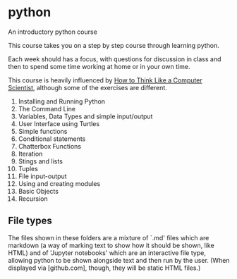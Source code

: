 # python
An introductory python course

This course takes you on a step by step course through learning python. 

Each week should has a focus, with questions for discussion in class and then to spend some time working at home or in your own time. 

This course is heavily influenced by [How to Think Like a Computer Scientist](http://openbookproject.net/thinkcs/python/english3e/), although some of the exercises are different. 

1. Installing and Running Python
1. The Command Line 
1. Variables, Data Types and simple input/output 
1. User Interface using Turtles 
1. Simple functions
1. Conditional statements 
1. Chatterbox Functions 
1. Iteration 
1. Stings and lists
1. Tuples  
1. File input-output
1. Using and creating modules 
1. Basic Objects 
1. Recursion 

## File types 

The files shown in these folders are a mixture of `.md' files which are markdown (a way of marking text to show how it should be shown, like HTML) and of 'Jupyter notebooks' which are an interactive file type, allowing python to be shown alongside text and then run by the user. (When displayed via [github.com], though, they will be static HTML files.)